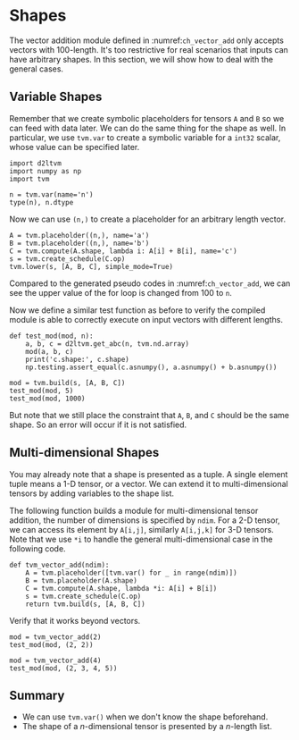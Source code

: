 # Shapes

The vector addition module defined in :numref:`ch_vector_add` only accepts vectors with 100-length. It's too restrictive for real scenarios that inputs can have arbitrary shapes. In this section, we will show how to deal with the general cases.

## Variable Shapes

Remember that we create symbolic placeholders for tensors `A` and `B` so we can feed with data later. We can do the same thing for the shape as well. In particular, we use `tvm.var` to create a symbolic variable for a `int32` scalar, whose value can be specified later.

```{.python .input  n=1}
import d2ltvm
import numpy as np
import tvm

n = tvm.var(name='n')
type(n), n.dtype
```

Now we can use `(n,)` to create a placeholder for an arbitrary length vector.

```{.python .input  n=3}
A = tvm.placeholder((n,), name='a')
B = tvm.placeholder((n,), name='b')
C = tvm.compute(A.shape, lambda i: A[i] + B[i], name='c')
s = tvm.create_schedule(C.op)
tvm.lower(s, [A, B, C], simple_mode=True)
```

Compared to the generated pseudo codes in :numref:`ch_vector_add`, we can see the upper value of the for loop is changed from 100 to `n`.

Now we define a similar test function as before to verify the compiled module is able to correctly execute on input vectors with different lengths.

```{.python .input  n=4}
def test_mod(mod, n):
    a, b, c = d2ltvm.get_abc(n, tvm.nd.array)
    mod(a, b, c)
    print('c.shape:', c.shape)
    np.testing.assert_equal(c.asnumpy(), a.asnumpy() + b.asnumpy())

mod = tvm.build(s, [A, B, C])
test_mod(mod, 5)
test_mod(mod, 1000)
```

But note that we still place the constraint that `A`, `B`, and `C` should be the same shape. So an error will occur if it is not satisfied.

## Multi-dimensional Shapes

You may already note that a shape is presented as a tuple. A single element tuple means a 1-D tensor, or a vector. We can extend it to multi-dimensional tensors by adding variables to the shape list.

The following function builds a module for multi-dimensional tensor addition, the number of dimensions is specified by `ndim`. For a 2-D tensor, we can access its element by `A[i,j]`, similarly `A[i,j,k]` for 3-D tensors. Note that  we use `*i` to handle the general multi-dimensional case in the following code.

```{.python .input  n=5}
def tvm_vector_add(ndim):
    A = tvm.placeholder([tvm.var() for _ in range(ndim)])
    B = tvm.placeholder(A.shape)
    C = tvm.compute(A.shape, lambda *i: A[i] + B[i])
    s = tvm.create_schedule(C.op)
    return tvm.build(s, [A, B, C])
```

Verify that it works beyond vectors.

```{.python .input}
mod = tvm_vector_add(2)
test_mod(mod, (2, 2))

mod = tvm_vector_add(4)
test_mod(mod, (2, 3, 4, 5))
```

## Summary

- We can use `tvm.var()` when we don't know the shape beforehand.
- The shape of a $n$-dimensional tensor is presented by a $n$-length list.
